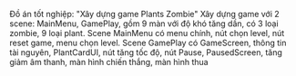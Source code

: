 Đồ án tốt nghiệp: "Xây dựng game Plants Zombie"
Xây dựng game với 2 scene: MainMenu, GamePlay, gồm 9 màn với độ khó tăng dần, có 3 loại zombie, 9 loại plant. 
Scene MainMenu có menu chính, nút chọn level, nút reset game, menu chọn level. 
Scene GamePlay có GameScreen, thông tin tài nguyên, PlantCardUI, nút tăng tốc độ, nút Pause, PausedScreen, tăng giảm âm thanh, màn hình chiến thắng, màn hình thua
